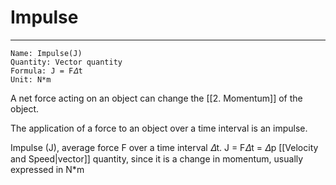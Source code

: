 # Impulse
---
```ad-definition
Name: Impulse(J)
Quantity: Vector quantity
Formula: J = F𝛥t
Unit: N*m
```
A net force acting on an object can change the [[2. Momentum]] of the object.

The application of a force to an object over a time interval is an impulse.

Impulse (J), average force F over a time interval 𝛥t.
J = F𝛥t = 𝛥p
[[Velocity and Speed|vector]] quantity, since it is a change in momentum, usually expressed in N*m
